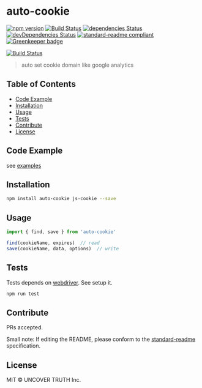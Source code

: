 # auto-cookie

[![npm version][npm-image]][npm-url]
[![Build Status][travis-image]][travis-url]
[![dependencies Status](https://david-dm.org/uncovertruth/auto-cookie/status.svg)](https://david-dm.org/uncovertruth/auto-cookie)
[![devDependencies Status](https://david-dm.org/uncovertruth/auto-cookie/dev-status.svg)](https://david-dm.org/uncovertruth/auto-cookie?type=dev)
[![standard-readme compliant](https://img.shields.io/badge/standard--readme-OK-green.svg?style=flat-square)](https://github.com/RichardLitt/standard-readme)
[![Greenkeeper badge](https://badges.greenkeeper.io/uncovertruth/auto-cookie.svg)](https://greenkeeper.io/)

[![Build Status](https://saucelabs.com/browser-matrix/UNCOVERTRUTH-AUTO-COOKIE.svg)](https://saucelabs.com/open_sauce/user/UNCOVERTRUTH-AUTO-COOKIE/builds)

> auto set cookie domain like google analytics

## Table of Contents

- [Code Example](#code-example)
- [Installation](#installation)
- [Usage](#usage)
- [Tests](#tests)
- [Contribute](#contribute)
- [License](#license)

## Code Example

see [examples](https://github.com/uncovertruth/auto-cookie/tree/master/example)

## Installation

```sh
npm install auto-cookie js-cookie --save
```

## Usage
```js
import { find, save } from 'auto-cookie'

find(cookieName, expires)  // read
save(cookieName, data, options)  // write
```

## Tests

Tests depends on [webdriver](http://webdriver.io/).
See setup it.

```sh
npm run test
```

## Contribute

PRs accepted.

Small note: If editing the README, please conform to the [standard-readme](https://github.com/RichardLitt/standard-readme) specification.

## License

MIT © UNCOVER TRUTH Inc.

[npm-image]: https://badge.fury.io/js/auto-cookie.svg
[npm-url]: https://www.npmjs.com/package/auto-cookie
[travis-image]: https://travis-ci.org/uncovertruth/auto-cookie.svg?branch=master
[travis-url]: https://travis-ci.org/uncovertruth/auto-cookie
